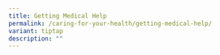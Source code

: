 ```yaml
---
title: Getting Medical Help
permalink: /caring-for-your-health/getting-medical-help/
variant: tiptap
description: ""
---
```

